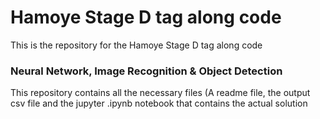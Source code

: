 # Hamoye Stage D tag along code

This is the repository for the Hamoye Stage D tag along code

### Neural Network, Image Recognition & Object Detection


This repository contains all the necessary files (A readme file, the output csv file and the jupyter .ipynb notebook that contains the actual solution
